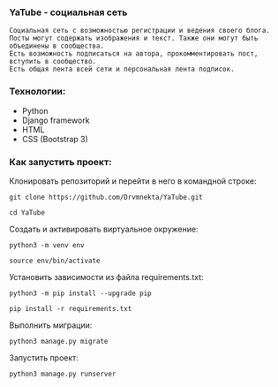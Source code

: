 ### YaTube - социальная сеть

```
Социальная сеть с возможностью регистрации и ведения своего блога. 
Посты могут содержать изображения и текст. Также они могут быть объединены в сообщества. 
Есть возможность подписаться на автора, прокомментировать пост, вступить в сообщество.
Есть общая лента всей сети и персональная лента подписок.
```

### Технологии:
- Python
- Django framework
- HTML
- CSS (Bootstrap 3)


### Как запустить проект:

Клонировать репозиторий и перейти в него в командной строке:

```
git clone https://github.com/Drvmnekta/YaTube.git
```

```
cd YaTube
```

Cоздать и активировать виртуальное окружение:

```
python3 -m venv env
```

```
source env/bin/activate
```

Установить зависимости из файла requirements.txt:

```
python3 -m pip install --upgrade pip
```

```
pip install -r requirements.txt
```

Выполнить миграции:

```
python3 manage.py migrate
```

Запустить проект:

```
python3 manage.py runserver
```
